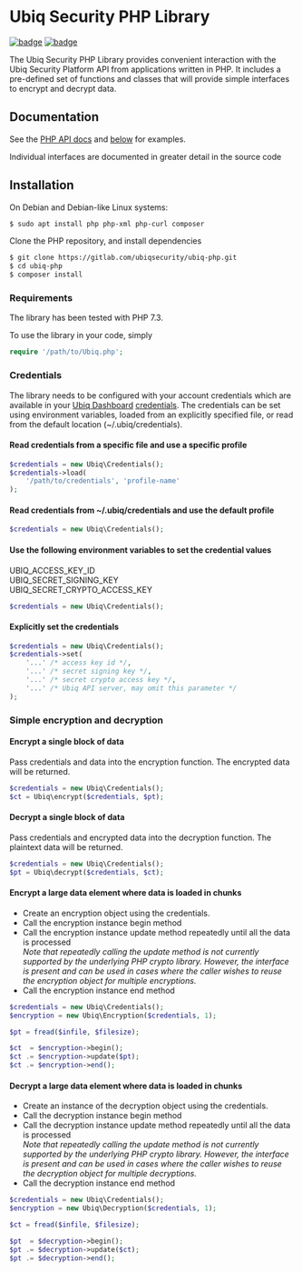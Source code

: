 # Ubiq Security PHP Library
[![badge][pipeline-status]][gitlab-repo]
[![badge][coverage-status]][gitlab-repo]

The Ubiq Security PHP Library provides convenient interaction with the Ubiq
Security Platform API from applications written in PHP. It includes a
pre-defined set of functions and classes that will provide simple interfaces
to encrypt and decrypt data.

## Documentation
See the [PHP API docs](https://dev.ubiqsecurity.com/docs/api)
and [below](#usage) for examples.

Individual interfaces are documented in greater detail in the source code

## Installation

On Debian and Debian-like Linux systems:
```sh
$ sudo apt install php php-xml php-curl composer
```

Clone the PHP repository, and install dependencies

```sh
$ git clone https://gitlab.com/ubiqsecurity/ubiq-php.git
$ cd ubiq-php
$ composer install
```

### Requirements

The library has been tested with PHP 7.3.

To use the library in your code, simply
```php
require '/path/to/Ubiq.php';
```

### Credentials

The library needs to be configured with your account credentials which are
available in your [Ubiq Dashboard][dashboard] [credentials][credentials]. The
credentials can be set using environment variables, loaded from an explicitly
specified file, or read from the default location (~/.ubiq/credentials).

#### Read credentials from a specific file and use a specific profile
```php
$credentials = new Ubiq\Credentials();
$credentials->load(
    '/path/to/credentials', 'profile-name'
);
```

#### Read credentials from ~/.ubiq/credentials and use the default profile
```php
$credentials = new Ubiq\Credentials();
```

#### Use the following environment variables to set the credential values
UBIQ_ACCESS_KEY_ID  
UBIQ_SECRET_SIGNING_KEY  
UBIQ_SECRET_CRYPTO_ACCESS_KEY  
```php
$credentials = new Ubiq\Credentials();
```

#### Explicitly set the credentials
```php
$credentials = new Ubiq\Credentials();
$credentials->set(
    '...' /* access key id */,
    '...' /* secret signing key */,
    '...' /* secret crypto access key */,
    '...' /* Ubiq API server, may omit this parameter */
);
```

### Simple encryption and decryption

#### Encrypt a single block of data

Pass credentials and data into the encryption function. The encrypted data
will be returned.

```php
$credentials = new Ubiq\Credentials();
$ct = Ubiq\encrypt($credentials, $pt);
```

#### Decrypt a single block of data

Pass credentials and encrypted data into the decryption function. The
plaintext data will be returned.

```php
$credentials = new Ubiq\Credentials();
$pt = Ubiq\decrypt($credentials, $ct);
```

#### Encrypt a large data element where data is loaded in chunks

- Create an encryption object using the credentials.
- Call the encryption instance begin method
- Call the encryption instance update method repeatedly until all the data is processed
    <br>
    *Note that repeatedly calling the update method is not currently supported by the
    underlying PHP crypto library. However, the interface is present and can be used
    in cases where the caller wishes to reuse the encryption object for multiple
    encryptions.*
- Call the encryption instance end method

```php
$credentials = new Ubiq\Credentials();
$encryption = new Ubiq\Encryption($credentials, 1);

$pt = fread($infile, $filesize);

$ct  = $encryption->begin();
$ct .= $encryption->update($pt);
$ct .= $encryption->end();
```

#### Decrypt a large data element where data is loaded in chunks

- Create an instance of the decryption object using the credentials.
- Call the decryption instance begin method
- Call the decryption instance update method repeatedly until all the data is processed
    <br>
    *Note that repeatedly calling the update method is not currently supported by the
    underlying PHP crypto library. However, the interface is present and can be used
    in cases where the caller wishes to reuse the decryption object for multiple
    decryptions.*
- Call the decryption instance end method

```php
$credentials = new Ubiq\Credentials();
$encryption = new Ubiq\Decryption($credentials, 1);

$ct = fread($infile, $filesize);

$pt  = $decryption->begin();
$pt .= $decryption->update($ct);
$pt .= $decryption->end();
```

[gitlab-repo]: https://gitlab.com/ubiqsecurity/ubiq-php-dev/-/commits/master
[pipeline-status]: https://gitlab.com/ubiqsecurity/ubiq-php-dev/badges/master/pipeline.svg
[coverage-status]: https://gitlab.com/ubiqsecurity/ubiq-php-dev/badges/master/coverage.svg
[dashboard]:https://dashboard.ubiqsecurity.com/
[credentials]:https://dev.ubiqsecurity.com/docs/how-to-create-api-keys
